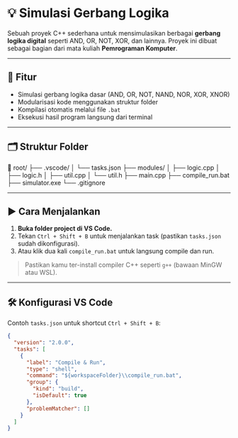 # 💡 Simulasi Gerbang Logika

Sebuah proyek C++ sederhana untuk mensimulasikan berbagai **gerbang logika digital** seperti AND, OR, NOT, XOR, dan lainnya. Proyek ini dibuat sebagai bagian dari mata kuliah **Pemrograman Komputer**.

---

## 🧠 Fitur

- Simulasi gerbang logika dasar (AND, OR, NOT, NAND, NOR, XOR, XNOR)
- Modularisasi kode menggunakan struktur folder
- Kompilasi otomatis melalui file `.bat`
- Eksekusi hasil program langsung dari terminal

---

## 🗂️ Struktur Folder

📁 root/
├── .vscode/ 
│ └── tasks.json
├── modules/ 
│ ├── logic.cpp 
│ ├── logic.h 
│ ├── util.cpp 
│ └── util.h 
├── main.cpp 
├── compile_run.bat 
├── simulator.exe 
└── .gitignore


---

## ▶️ Cara Menjalankan

1. **Buka folder project di VS Code.**
2. Tekan `Ctrl + Shift + B` untuk menjalankan task (pastikan `tasks.json` sudah dikonfigurasi).
3. Atau klik dua kali `compile_run.bat` untuk langsung compile dan run.

> Pastikan kamu ter-install compiler C++ seperti `g++` (bawaan MinGW atau WSL).

---

## 🛠️ Konfigurasi VS Code

Contoh `tasks.json` untuk shortcut `Ctrl + Shift + B`:

```json
{
  "version": "2.0.0",
  "tasks": [
    {
      "label": "Compile & Run",
      "type": "shell",
      "command": "${workspaceFolder}\\compile_run.bat",
      "group": {
        "kind": "build",
        "isDefault": true
      },
      "problemMatcher": []
    }
  ]
}